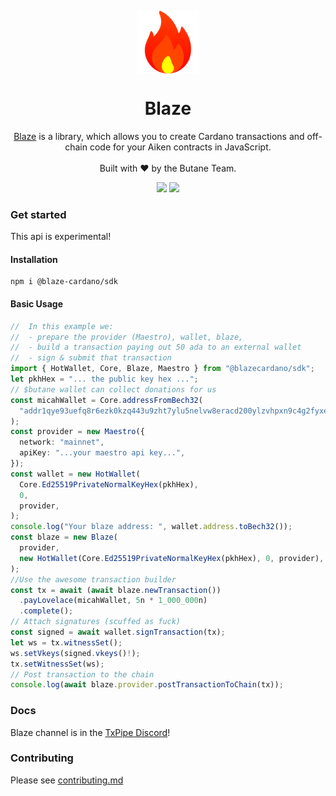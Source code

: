 <p align="center">
  <img width="100px" src="./logo/blaze.svg" align="center"/>
  <h1 align="center">Blaze</h1>
  <p align="center"><a href="https://github.com/butaneprotocol/blaze" _target="blank">Blaze</a> is a library, which allows you to create Cardano transactions and off-chain code for your Aiken contracts in JavaScript.<br/><br/>
  Built with ❤️ by the Butane Team.
<p align="center">
    <img src="https://img.shields.io/github/commit-activity/m/butaneprotocol/blaze?style=for-the-badge" />
    <a href="https://twitter.com/butaneprotocol">
      <img src="https://img.shields.io/twitter/follow/butaneprotocol?style=for-the-badge&logo=twitter" />
    </a>
  </p>
</p>

### Get started

This api is experimental!

#### Installation

```
npm i @blaze-cardano/sdk
```

#### Basic Usage

```ts
//  In this example we:
//  - prepare the provider (Maestro), wallet, blaze,
//  - build a transaction paying out 50 ada to an external wallet
//  - sign & submit that transaction
import { HotWallet, Core, Blaze, Maestro } from "@blazecardano/sdk";
let pkhHex = "... the public key hex ...";
// $butane wallet can collect donations for us
const micahWallet = Core.addressFromBech32(
  "addr1qye93uefq8r6ezk0kzq443u9zht7ylu5nelvw8eracd200ylzvhpxn9c4g2fyxe5rlmn6z5qmm3dtjqfjn2vvy58l88szlpjw4",
);
const provider = new Maestro({
  network: "mainnet",
  apiKey: "...your maestro api key...",
});
const wallet = new HotWallet(
  Core.Ed25519PrivateNormalKeyHex(pkhHex),
  0,
  provider,
);
console.log("Your blaze address: ", wallet.address.toBech32());
const blaze = new Blaze(
  provider,
  new HotWallet(Core.Ed25519PrivateNormalKeyHex(pkhHex), 0, provider),
);
//Use the awesome transaction builder
const tx = await (await blaze.newTransaction())
  .payLovelace(micahWallet, 5n * 1_000_000n)
  .complete();
// Attach signatures (scuffed as fuck)
const signed = await wallet.signTransaction(tx);
let ws = tx.witnessSet();
ws.setVkeys(signed.vkeys()!);
tx.setWitnessSet(ws);
// Post transaction to the chain
console.log(await blaze.provider.postTransactionToChain(tx));
```

### Docs

Blaze channel is in the [TxPipe Discord](https://discord.gg/FAeAR6jX)!

### Contributing

Please see [contributing.md](./CONTRIBUTING.md)
